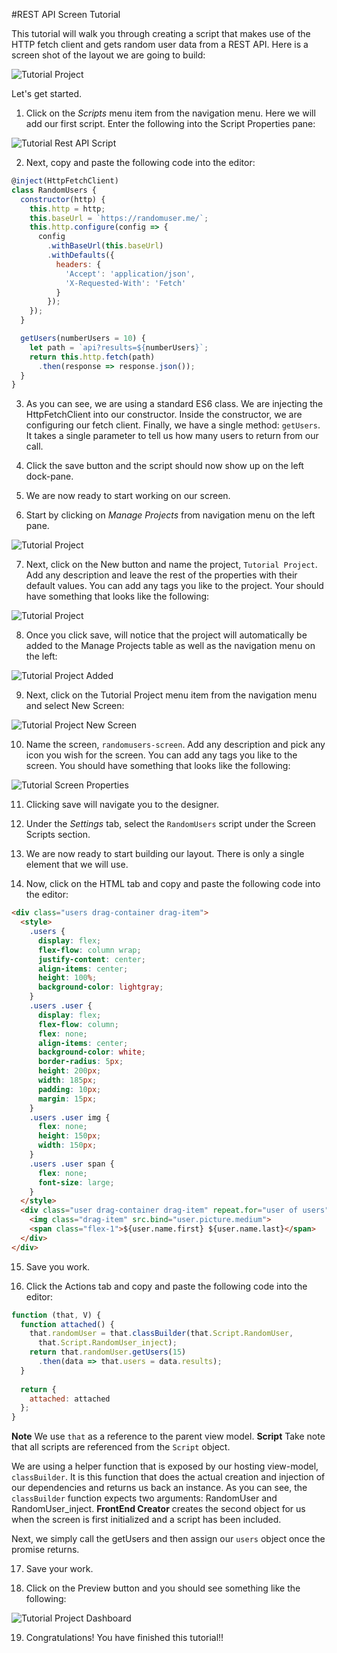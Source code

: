 #REST API Screen Tutorial

This tutorial will walk you through creating a script that makes use of the HTTP fetch client and gets random user data from a REST API. Here is a screen shot of the layout we are going to build:

![Tutorial Project](../assets/images/tutorials/tutorial-randomuser-designer.png)

Let's get started.

1) Click on the *Scripts* menu item from the navigation menu. Here we will add our first script. Enter the following into the Script Properties pane:

![Tutorial Rest API Script](../assets/images/tutorials/tutorial-randomuser-script.png)

2) Next, copy and paste the following code into the editor:

```javascript
@inject(HttpFetchClient)
class RandomUsers {
  constructor(http) {
    this.http = http;
    this.baseUrl = `https://randomuser.me/`;
    this.http.configure(config => {
      config
        .withBaseUrl(this.baseUrl)
        .withDefaults({
          headers: {
            'Accept': 'application/json',
            'X-Requested-With': 'Fetch'
          }
        });
    });
  }

  getUsers(numberUsers = 10) {
    let path = `api?results=${numberUsers}`;
    return this.http.fetch(path)
      .then(response => response.json());
  }
}
```

3) As you can see, we are using a standard ES6 class. We are injecting the HttpFetchClient into our constructor. Inside the constructor, we are configuring our fetch client. Finally, we have a single method: `getUsers`. It takes a single parameter to tell us how many users to return from our call.

4) Click the save button and the script should now show up on the left dock-pane.

5) We are now ready to start working on our screen.

6) Start by clicking on *Manage Projects* from navigation menu on the left pane.

![Tutorial Project](../assets/images/tutorials/tutorial-manage-projects.png)

7) Next, click on the New button and name the project, `Tutorial Project`. Add any description and leave the rest of the properties with their default values. You can add any tags you like to the project. Your should have something that looks like the following:

![Tutorial Project](../assets/images/tutorials/tutorial-project.png)

8) Once you click save, will notice that the project will automatically be added to the Manage Projects table as well as the navigation menu on the left:

![Tutorial Project Added](../assets/images/tutorials/tutorial-project-added.png)

9) Next, click on the Tutorial Project menu item from the navigation menu and select New Screen:

![Tutorial Project New Screen](../assets/images/tutorials/tutorial-project-new-screen.png)

10) Name the screen, `randomusers-screen`. Add any description and pick any icon you wish for the screen. You can add any tags you like to the screen. You should have something that looks like the following:

![Tutorial Screen Properties](../assets/images/tutorials/tutorial-randomusers-screen-properties.png)

11) Clicking save will navigate you to the designer.

12) Under the *Settings* tab, select the `RandomUsers` script under the Screen Scripts section.

13) We are now ready to start building our layout. There is only a single element that we will use.

14) Now, click on the HTML tab and copy and paste the following code into the editor:

```html
<div class="users drag-container drag-item">
  <style>
    .users {
      display: flex;
      flex-flow: column wrap;
      justify-content: center;
      align-items: center;
      height: 100%;
      background-color: lightgray;
    }
    .users .user {
      display: flex;
      flex-flow: column;
      flex: none;      
      align-items: center;
      background-color: white;
      border-radius: 5px;
      height: 200px;
      width: 185px;
      padding: 10px;
      margin: 15px;
    }
    .users .user img {
      flex: none;
      height: 150px;
      width: 150px;
    }
    .users .user span {
      flex: none;
      font-size: large;
    }
  </style>
  <div class="user drag-container drag-item" repeat.for="user of users">
    <img class="drag-item" src.bind="user.picture.medium">
    <span class="flex-1">${user.name.first} ${user.name.last}</span>
  </div>
</div>
```

15) Save you work.

16) Click the Actions tab and copy and paste the following code into the editor:

```javascript
function (that, V) {
  function attached() {
    that.randomUser = that.classBuilder(that.Script.RandomUser,
      that.Script.RandomUser_inject);
    return that.randomUser.getUsers(15)
      .then(data => that.users = data.results);
  }
  
  return {
    attached: attached
  };
}
```

**Note** We use `that` as a reference to the parent view model.
**Script** Take note that all scripts are referenced from the `Script` object.

We are using a helper function that is exposed by our hosting view-model, `classBuilder`. It is this function that does the actual creation and injection of our dependencies and returns us back an instance. As you can see, the `classBuilder` function expects two arguments: RandomUser and RandomUser_inject. **FrontEnd Creator** creates the second object for us when the screen is first initialized and a script has been included.

Next, we simply call the getUsers and then assign our `users` object once the promise returns.

17) Save your work.

18) Click on the Preview button and you should see something like the following:

![Tutorial Project Dashboard](../assets/images/tutorials/tutorial-randomusers-preview.png)

19) Congratulations! You have finished this tutorial!!

